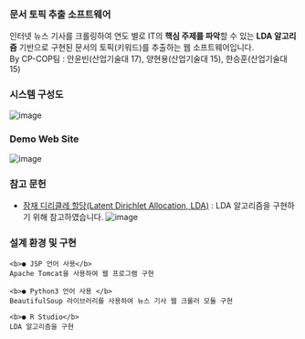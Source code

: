 ### 문서 토픽 추출 소프트웨어
인터넷 뉴스 기사를 크롤링하여 연도 별로 IT의 <b>핵심 주제를 파악</b>할 수 있는 <b>LDA 알고리즘</b> 기반으로 구현된 문서의 토픽(키워드)를 추출하는 웹 소프트웨어입니다.<br/>
By CP-COP팀 : 안윤빈(산업기술대 17), 양현용(산업기술대 15), 한승훈(산업기술대 15)


### 시스템 구성도
![image](https://user-images.githubusercontent.com/50897259/92837698-dbaa8780-f418-11ea-8f86-d8040e8a8653.png)


### Demo Web Site
![image](https://user-images.githubusercontent.com/50897259/92837707-de0ce180-f418-11ea-8d4d-533816e03307.png)


### 참고 문헌
* [잠재 디리클레 할당(Latent Dirichlet Allocation, LDA)](https://wikidocs.net/30708) : LDA 알고리즘을 구현하기 위해 참고하였습니다.
![image](https://user-images.githubusercontent.com/50897259/92837640-ca617b00-f418-11ea-9ea8-14833ac7ebad.png)


### 설계 환경 및 구현 
```
<b>● JSP 언어 사용</b>
Apache Tomcat을 사용하여 웹 프로그램 구현

<b>● Python3 언어 사용 </b>
BeautifulSoup 라이브러리를 사용하여 뉴스 기사 웹 크롤러 모듈 구현

<b>● R Studio</b>
LDA 알고리즘을 구현
```
